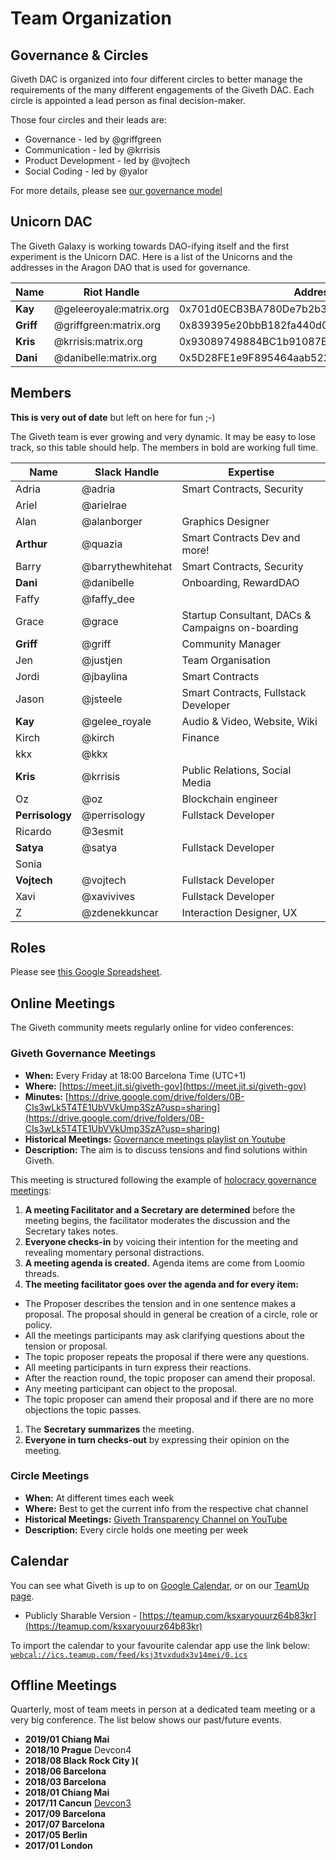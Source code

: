 # Team Organization

## <a name="teamorga_circles">Governance & Circles</a>
Giveth DAC is organized into four different circles to better manage the requirements of the many different engagements of the Giveth DAC. Each circle is appointed a lead person as final decision-maker.

Those four circles and their leads are:

  - Governance - led by @griffgreen
  - Communication - led by @krrisis
  - Product Development - led by @vojtech
  - Social Coding - led by @yalor

For more details, please see [our governance model](../dac/governance/)

## <a name="teamorga_UnicornDAC">Unicorn DAC</a>

The Giveth Galaxy is working towards DAO-ifying itself and the first experiment is the Unicorn DAC. Here is a list of the Unicorns and the addresses in the Aragon DAO that is used for governance.

Name | Riot Handle | Address |
-----|--------------|-----------|
**Kay** | @geleeroyale:matrix.org | 0x701d0ECB3BA780De7b2b36789aEC4493A426010a
**Griff** | @griffgreen:matrix.org | 0x839395e20bbB182fa440d08F850E6c7A8f6F0780
**Kris** | @krrisis:matrix.org | 0x93089749884BC1b91087EE2FA19fB248A3823873
**Dani** |  @danibelle:matrix.org | 0x5D28FE1e9F895464aab52287d85Ebff32B351674

## <a name="teamorga_members">Members</a>

**This is very out of date** but left on here for fun ;-) 

The Giveth team is ever growing and very dynamic. It may be easy to lose track, so this table should help. The members in bold are working full time.

Name | Slack Handle | Expertise |
-----|--------------|-----------|
Adria | @adria | Smart Contracts, Security
Ariel | @arielrae |
Alan | @alanborger | Graphics Designer
**Arthur** | @quazia | Smart Contracts Dev and more!
Barry | @barrythewhitehat | Smart Contracts, Security
**Dani** | @danibelle | Onboarding, RewardDAO
Faffy | @faffy_dee |
Grace | @grace | Startup Consultant, DACs & Campaigns on-boarding
**Griff** | @griff | Community Manager
Jen | @justjen | Team Organisation
Jordi | @jbaylina | Smart Contracts
Jason | @jsteele | Smart Contracts, Fullstack Developer
**Kay** | @gelee_royale | Audio & Video, Website, Wiki
Kirch | @kirch | Finance
kkx | @kkx |
**Kris** | @krrisis | Public Relations, Social Media
Oz | @oz | Blockchain engineer
**Perrisology** | @perrisology | Fullstack Developer
Ricardo | @3esmit |
**Satya** | @satya | Fullstack Developer
Sonia | |
**Vojtech** | @vojtech | Fullstack Developer
Xavi | @xavivives | Fullstack Developer
Z | @zdenekkuncar | Interaction Designer, UX

## <a name="teamorga_roles">Roles</a>
Please see [this Google Spreadsheet](https://docs.google.com/spreadsheets/d/1AgirCB9VSSSxZ5ElD6-UrmYfO1I35gbgm_QEfrGXHc0/edit?usp=sharing).

## <a name="teamorga_online_meetings">Online Meetings</a>
The Giveth community meets regularly online for video conferences:

### Giveth Governance Meetings
  - **When:** Every Friday at 18:00 Barcelona Time (UTC+1)
  - **Where:** [https://meet.jit.si/giveth-gov](https://meet.jit.si/giveth-gov)
  - **Minutes:** [https://drive.google.com/drive/folders/0B-CIs3wLk5T4TE1UbVVkUmp3SzA?usp=sharing](https://drive.google.com/drive/folders/0B-CIs3wLk5T4TE1UbVVkUmp3SzA?usp=sharing)
  - **Historical Meetings:** [Governance meetings playlist on Youtube](https://www.youtube.com/watch?v=030qm_AqWl4&list=PL6oqELoqsEmpe1oycj7bJm_CdHZ-CGBJ6)
  - **Description:** The aim is to discuss tensions and find solutions within Giveth.

This meeting is structured following the example of [holocracy governance meetings](https://www.holacracy.org/governance-meetings):

1. **A meeting Facilitator and a Secretary are determined** before the meeting begins, the facilitator moderates the discussion and the Secretary takes notes.
1. **Everyone checks-in** by voicing their intention for the meeting and revealing momentary personal distractions.
1. **A meeting agenda is created.** Agenda items are come from Loomio threads.
1. **The meeting facilitator goes over the agenda and for every item:**
  - The Proposer describes the tension and in one sentence makes a proposal. The proposal should in general be creation of a circle, role or policy.
  - All the meetings participants may ask clarifying questions about the tension or proposal.
  - The topic proposer repeats the proposal if there were any questions.
  - All meeting participants in turn express their reactions.
  - After the reaction round, the topic proposer can amend their proposal.
  - Any meeting participant can object to the proposal.
  - The topic proposer can amend their proposal and if there are no more objections the topic passes.
1. The **Secretary summarizes** the meeting.
1. **Everyone in turn checks-out** by expressing their opinion on the meeting.

### Circle Meetings
- **When:** At different times each week
- **Where:** Best to get the current info from the respective chat channel
- **Historical Meetings:** [Giveth Transparency Channel on YouTube](https://www.youtube.com/channel/UCdqmP4axeI1hNmX20aZsOwg/videos)
- **Description:** Every circle holds one meeting per week


## <a name="teamorga_calendar">Calendar</a>

You can see what Giveth is up to on [Google Calendar](https://calendar.google.com/calendar?cid=Z2l2ZXRoZG90aW9AZ21haWwuY29t), or on our [TeamUp page](https://teamup.com/ksxaryouurz64b83kr).
- Publicly Sharable Version - [https://teamup.com/ksxaryouurz64b83kr](https://teamup.com/ksxaryouurz64b83kr)

To import the calendar to your favourite calendar app use the link below:
[```webcal://ics.teamup.com/feed/ksj3tvxdudx3v14mei/0.ics```](webcal://ics.teamup.com/feed/ksj3tvxdudx3v14mei/0.ics)

## <a name="teamorga_online_meetings">Offline Meetings</a>

Quarterly, most of team meets in person at a dedicated team meeting or a very big conference. The list below shows our past/future events.
- **2019/01 Chiang Mai**
- **2018/10 Prague** Devcon4
- **2018/08 Black Rock City )(**
- **2018/06 Barcelona**
- **2018/03 Barcelona**
- **2018/01 Chiang Mai**
- **2017/11 Cancun** [Devcon3](https://ethereumfoundation.org/devcon3/) 
- **2017/09 Barcelona**
- **2017/07 Barcelona**
- **2017/05 Berlin**
- **2017/01 London**
